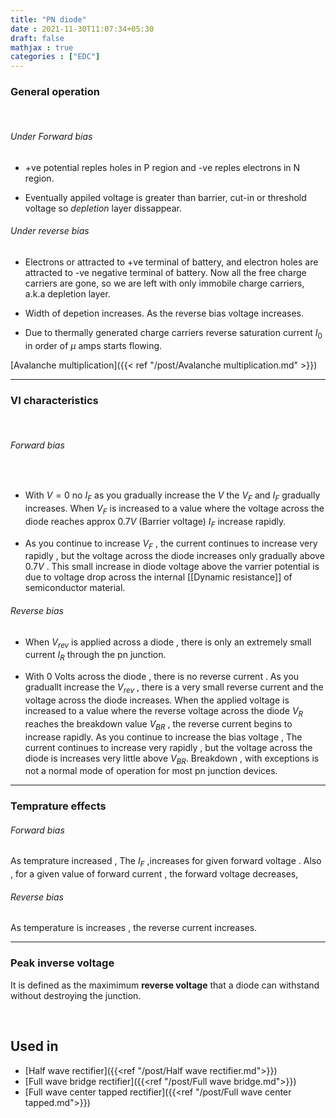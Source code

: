```yaml
---
title: "PN diode"
date : 2021-11-30T11:07:34+05:30
draft: false
mathjax : true
categories : ["EDC"]
---
```



### General operation

&nbsp;

###### Under Forward bias

- +ve potential reples holes in P region and -ve reples electrons in N region.

- Eventually appiled voltage is greater than barrier, cut-in or threshold voltage so *depletion* layer dissappear.

###### Under reverse bias

- Electrons or attracted to +ve terminal of battery, and electron holes are attracted to -ve negative terminal of battery. Now all the free charge carriers are gone, so we are left with only immobile charge carriers, a.k.a depletion layer.

- Width of depetion increases. As the reverse bias voltage increases.

- Due to thermally generated charge carriers reverse saturation current $I_0$ in order of  $\mu$ amps starts flowing.


[Avalanche multiplication]({{< ref "/post/Avalanche multiplication.md" >}})


---

### VI characteristics
&nbsp;
###### Forward bias
&nbsp;
- With $V = 0$ no $I_F$ as you gradually increase the $V$ the $V_F$ and $I_F$ gradually increases. When $V_F$ is increased to a value where the voltage across the diode reaches approx $0.7  V$ (Barrier voltage) $I_F$ increase rapidly.

	
		
- As you continue to increase $V_F$ , the current continues to increase very rapidly , but the voltage across the diode increases only gradually above $0.7V$  . This small increase in diode voltage above the varrier potential is due to voltage drop across the internal [[Dynamic resistance]] of semiconductor material. 
	
###### Reverse bias

- When $V_{rev}$ is applied across a diode , there is only an extremely small current $I_R$ through the pn junction.


- With 0 Volts across the diode , there is no reverse current . As you graduallt increase the $V_{rev}$ , there is a very small reverse current  and the voltage across the diode increases. When the applied voltage is increased to a value where the reverse voltage across the diode $V_{R}$ reaches the breakdown value $V_{BR}$ , the reverse current begins to increase rapidly. As you continue to increase the bias voltage , The current continues to increase very rapidly , but the voltage across the diode is increases very little above $V_{BR}$. Breakdown , with exceptions is not a normal mode of operation for most pn junction devices.

---

### Temprature effects

	
###### Forward bias
	

As temprature increased , The $I_F$ ,increases for given forward voltage . Also , for a given value of forward current , the forward voltage decreases,
	
###### Reverse bias 

As temperature is increases , the reverse current increases.

---
	
### Peak inverse voltage

It is defined as the maximimum **reverse voltage** that a diode can withstand without destroying the junction.

<br>
	
## Used in 

- [Half wave rectifier]({{<ref "/post/Half wave rectifier.md">}})
- [Full wave bridge rectifier]({{<ref "/post/Full wave bridge.md">}})
- [Full wave center tapped rectifier]({{<ref "/post/Full wave center tapped.md">}})

